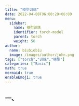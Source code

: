 ```yaml
---
title: "模型训练"
date: 2022-04-08T06:00:20+06:00
menu:
  sidebar:
    name: 模型训练
    identifier: torch-model
    parent: torch
    weight: 50
author:
  name: biubiobiu
  image: /images/author/john.png
tags: ["torch","训练","模型"]
categories: ["Basic"]
math: true
mermaid: true
enableEmoji: true
---
```


## 一、